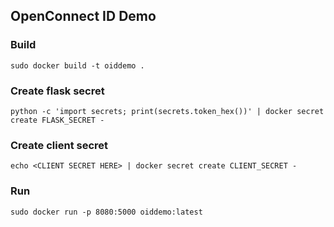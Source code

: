 ## OpenConnect ID Demo

### Build
`sudo docker build -t oiddemo .`

### Create flask secret  
`python -c 'import secrets; print(secrets.token_hex())' | docker secret create FLASK_SECRET -`
### Create client secret
`echo <CLIENT SECRET HERE> | docker secret create CLIENT_SECRET -`
### Run
`sudo docker run -p 8080:5000 oiddemo:latest`
